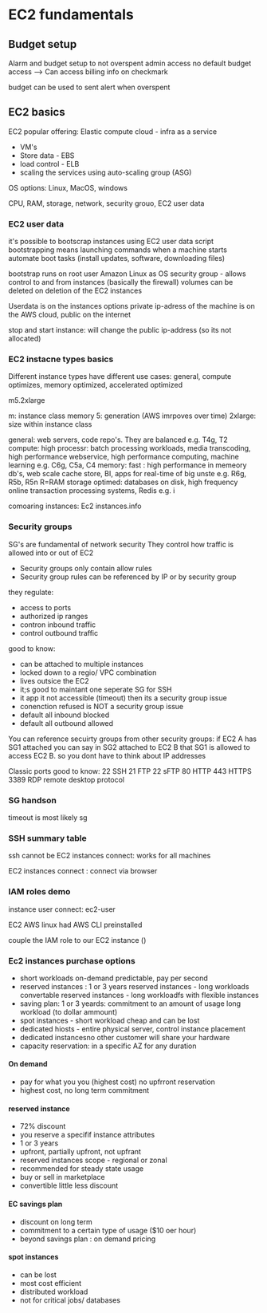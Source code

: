 # EC2 fundamentals

## Budget setup
Alarm and budget setup to not overspent
admin access no default budget access --> Can access billing info on checkmark

budget can be used to sent alert when overspent

## EC2 basics
EC2 popular offering: Elastic compute cloud - infra as a service
- VM's
- Store data - EBS
- load control - ELB
- scaling the services using auto-scaling group (ASG)

OS options: Linux, MacOS, windows

CPU, RAM, storage, network, security grouo, EC2 user data

### EC2 user data
it's possible to bootscrap instances using EC2 user data script 
bootstrapping means launching commands when a machine starts 
automate boot tasks (install updates, software, downloading files)

bootstrap runs on root user
Amazon Linux as OS 
security group - allows control to and from instances (basically the firewall)
volumes can be deleted on deletion of the EC2 instances

Userdata is on the instances options 
private ip-adress of the machine is on the AWS cloud, public on the internet

stop and start instance: will change the public ip-address (so its not allocated)

### EC2 instacne types basics
Different instance types have different use cases:
general, compute optimizes, memory optimized, accelerated optimized

m5.2xlarge

m: instance class memory 
5: generation (AWS imrpoves over time)
2xlarge: size within instance class

general: web servers, code repo's. They are balanced
    e.g. T4g, T2
compute: high processr: batch processing workloads, media transcoding, high performance webservice, high performance computing, machine learning 
    e.g. C6g, C5a, C4
memory: fast : high performance in memeory db's, web scale cache store, BI, apps for real-time of big unste
    e.g. R6g, R5b, R5n   R=RAM
storage optimed: databases on disk, high frequency online transaction processing systems, Redis
    e.g. i

comoaring instances: Ec2 instances.info 

### Security groups
SG's are fundamental of network security 
They control how traffic is allowed into or out of EC2 

- Security groups only contain allow rules
- Security group rules can be referenced by IP or by security group

they regulate:
- access to ports
- authorized ip ranges
- contron inbound traffic
- control outbound traffic 

good to know:
- can be attached to multiple instances
- locked down to a regio/ VPC combination
- lives outsice the EC2
- it;s good to maintant one seperate SG for SSH
- it app it not accessible (timeout) then its a security group issue
- conenction refused is NOT a security group issue
- default all inbound blocked
- default all outbound allowed


You can reference secuirty groups from other security groups:
    if EC2 A has SG1 attached you can say in SG2 attached to EC2 B that SG1 is allowed to access EC2 B. 
    so you dont have to think about IP addresses

Classic ports good to know:
22 SSH
21 FTP
22 sFTP
80 HTTP
443 HTTPS
3389 RDP remote desktop protocol

### SG handson

timeout is most likely sg

### SSH summary table

ssh cannot be 
EC2 instances connect: works for all machines

EC2 instances connect : connect via browser 

### IAM roles demo
instance user connect: ec2-user 

EC2 AWS linux had AWS CLI preinstalled

couple the IAM role to our EC2 instance ()

### Ec2 instances purchase options
- short workloads on-demand predictable, pay per second
- reserved instances : 1 or 3 years 
    reserved instances - long workloads
    convertable reserved instances - long workloadfs with flexible instances 
- saving plan: 1 or 3 yeards: commitment to an amount of usage long workload (to dollar ammount)
- spot instances - short workload cheap and can be lost
- dedicated hiosts - entire physical server, control instance placement
- dedicated instancesno other customer will share your hardware
- capacity reservation: in a specific AZ  for any duration

#### On demand
 - pay for what you you (highest cost) no upfrront reservation
 - highest cost, no long term commitment 


#### reserved instance 
- 72% discount
- you reserve a specifif instance attributes
- 1 or 3 years
- upfront, partially upfront, not upfrant
- reserved instances scope - regional or zonal
- recommended for steady state usage
- buy or sell in marketplace
- convertible little less discount

#### EC savings plan
- discount on long term
- commitment to a certain type of usage ($10 oer hour)
- beyond savings plan : on demand pricing

#### spot instances
- can be lost
- most cost efficient
- distributed workload
- not for critical jobs/ databases

